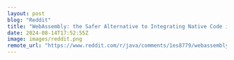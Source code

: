 ```yaml
---
layout: post
blog: "Reddit"
title: "WebAssembly: the Safer Alternative to Integrating Native Code in Java"
date: 2024-08-14T17:52:55Z
image: images/reddit.png
remote_url: "https://www.reddit.com/r/java/comments/1es8779/webassembly_the_safer_alternative_to_integrating/"
---
```

